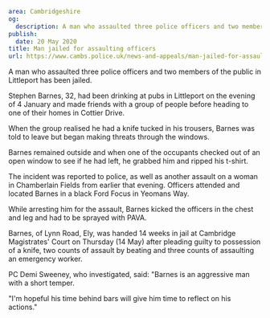 ```yaml
area: Cambridgeshire
og:
  description: A man who assaulted three police officers and two members of the public in Littleport has been jailed.
publish:
  date: 20 May 2020
title: Man jailed for assaulting officers
url: https://www.cambs.police.uk/news-and-appeals/man-jailed-for-assaulting-officers-2
```

A man who assaulted three police officers and two members of the public in Littleport has been jailed.

Stephen Barnes, 32, had been drinking at pubs in Littleport on the evening of 4 January and made friends with a group of people before heading to one of their homes in Cottier Drive.

When the group realised he had a knife tucked in his trousers, Barnes was told to leave but began making threats through the windows.

Barnes remained outside and when one of the occupants checked out of an open window to see if he had left, he grabbed him and ripped his t-shirt.

The incident was reported to police, as well as another assault on a woman in Chamberlain Fields from earlier that evening. Officers attended and located Barnes in a black Ford Focus in Yeomans Way.

While arresting him for the assault, Barnes kicked the officers in the chest and leg and had to be sprayed with PAVA.

Barnes, of Lynn Road, Ely, was handed 14 weeks in jail at Cambridge Magistrates' Court on Thursday (14 May) after pleading guilty to possession of a knife, two counts of assault by beating and three counts of assaulting an emergency worker.

PC Demi Sweeney, who investigated, said: "Barnes is an aggressive man with a short temper.

"I'm hopeful his time behind bars will give him time to reflect on his actions."
